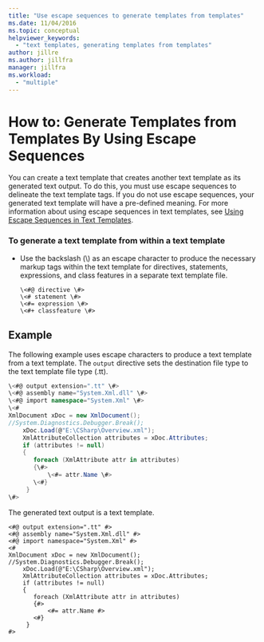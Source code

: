 ```yaml
---
title: "Use escape sequences to generate templates from templates"
ms.date: 11/04/2016
ms.topic: conceptual
helpviewer_keywords:
  - "text templates, generating templates from templates"
author: jillre
ms.author: jillfra
manager: jillfra
ms.workload:
  - "multiple"
---
```

# How to: Generate Templates from Templates By Using Escape Sequences
You can create a text template that creates another text template as its generated text output. To do this, you must use escape sequences to delineate the text template tags. If you do not use escape sequences, your generated text template will have a pre-defined meaning. For more information about using escape sequences in text templates, see [Using Escape Sequences in Text Templates](../modeling/using-escape-sequences-in-text-templates.md).

### To generate a text template from within a text template

- Use the backslash (\\) as an escape character to produce the necessary markup tags within the text template for directives, statements, expressions, and class features in a separate text template file.

    ```
    \<#@ directive \#>
    \<# statement \#>
    \<#= expression \#>
    \<#+ classfeature \#>
    ```

## Example
 The following example uses escape characters to produce a text template from a text template. The `output` directive sets the destination file type to the text template file type (.tt).

```csharp
\<#@ output extension=".tt" \#>
\<#@ assembly name="System.Xml.dll" \#>
\<#@ import namespace="System.Xml" \#>
\<#
XmlDocument xDoc = new XmlDocument();
//System.Diagnostics.Debugger.Break();
    xDoc.Load(@"E:\CSharp\Overview.xml");
    XmlAttributeCollection attributes = xDoc.Attributes;
    if (attributes != null)
    {
       foreach (XmlAttribute attr in attributes)
       {\#>
           \<#= attr.Name \#>
       \<#}
     }
\#>
```

 The generated text output is a text template.

```
<#@ output extension=".tt" #>
<#@ assembly name="System.Xml.dll" #>
<#@ import namespace="System.Xml" #>
<#
XmlDocument xDoc = new XmlDocument();
//System.Diagnostics.Debugger.Break();
    xDoc.Load(@"E:\CSharp\Overview.xml");
    XmlAttributeCollection attributes = xDoc.Attributes;
    if (attributes != null)
    {
       foreach (XmlAttribute attr in attributes)
       {#>
           <#= attr.Name #>
       <#}
     }
#>
```